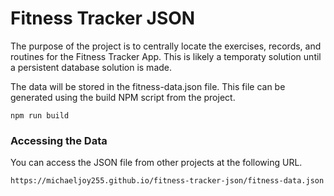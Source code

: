 # Fitness Tracker JSON

The purpose of the project is to centrally locate the exercises, records, and
routines for the Fitness Tracker App. This is likely a temporaty solution until
a persistent database solution is made.

The data will be stored in the fitness-data.json file. This file can be
generated using the build NPM script from the project.

```
npm run build
```

### Accessing the Data

You can access the JSON file from other projects at the following URL.

```
https://michaeljoy255.github.io/fitness-tracker-json/fitness-data.json
```
